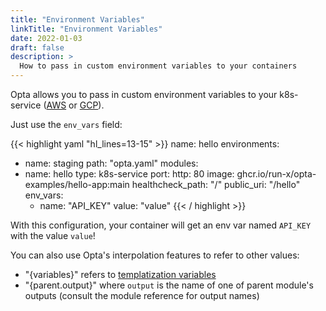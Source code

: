 ```yaml
---
title: "Environment Variables"
linkTitle: "Environment Variables"
date: 2022-01-03
draft: false
description: >
  How to pass in custom environment variables to your containers
---
```


Opta allows you to pass in custom environment variables to your k8s-service
([AWS](/reference/service-modules/aws/#k8s-service) or [GCP](/reference/service-modules/gcp/#k8s-service)).

Just use the `env_vars` field:

{{< highlight yaml "hl_lines=13-15" >}}
name: hello
environments:
  - name: staging
    path: "opta.yaml"
modules:
  - name: hello
    type: k8s-service
    port:
      http: 80
    image: ghcr.io/run-x/opta-examples/hello-app:main
    healthcheck_path: "/"
    public_uri: "/hello"
    env_vars:
      - name: "API_KEY"
        value: "value"
{{< / highlight >}}

With this configuration, your container will get an env var named `API_KEY` with
the value `value`!

You can also use Opta's interpolation features to refer to other values:

- "{variables}" refers to [templatization variables](/tutorials/templatization_variables)
- "{parent.output}" where `output` is the name of one of parent module's outputs
  (consult the module reference for output names)
